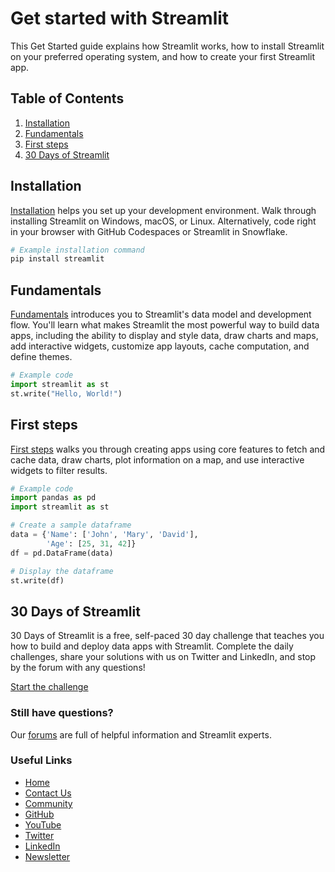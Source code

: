 # Get started with Streamlit
This Get Started guide explains how Streamlit works, how to install Streamlit on your preferred operating system, and how to create your first Streamlit app.

## Table of Contents
1. [Installation](#installation)
2. [Fundamentals](#fundamentals)
3. [First steps](#first-steps)
4. [30 Days of Streamlit](#30-days-of-streamlit)

## Installation
[Installation](/get-started/installation) helps you set up your development environment. Walk through installing Streamlit on Windows, macOS, or Linux. Alternatively, code right in your browser with GitHub Codespaces or Streamlit in Snowflake.

```bash
# Example installation command
pip install streamlit
```

## Fundamentals
[Fundamentals](/get-started/fundamentals) introduces you to Streamlit's data model and development flow. You'll learn what makes Streamlit the most powerful way to build data apps, including the ability to display and style data, draw charts and maps, add interactive widgets, customize app layouts, cache computation, and define themes.

```python
# Example code
import streamlit as st
st.write("Hello, World!")
```

## First steps
[First steps](/get-started/tutorials) walks you through creating apps using core features to fetch and cache data, draw charts, plot information on a map, and use interactive widgets to filter results.

```python
# Example code
import pandas as pd
import streamlit as st

# Create a sample dataframe
data = {'Name': ['John', 'Mary', 'David'], 
        'Age': [25, 31, 42]}
df = pd.DataFrame(data)

# Display the dataframe
st.write(df)
```

## 30 Days of Streamlit 
30 Days of Streamlit is a free, self-paced 30 day challenge that teaches you how to build and deploy data apps with Streamlit. Complete the daily challenges, share your solutions with us on Twitter and LinkedIn, and stop by the forum with any questions!

[Start the challenge](https://30days.streamlit.app/)

### Still have questions?
Our [forums](https://discuss.streamlit.io) are full of helpful information and Streamlit experts.

### Useful Links
* [Home](/)
* [Contact Us](mailto:hello@streamlit.io?subject=Contact%20from%20documentation%20)
* [Community](https://discuss.streamlit.io)
* [GitHub](https://github.com/streamlit)
* [YouTube](https://www.youtube.com/channel/UC3LD42rjj-Owtxsa6PwGU5Q)
* [Twitter](https://twitter.com/streamlit)
* [LinkedIn](https://www.linkedin.com/company/streamlit)
* [Newsletter](https://info.snowflake.com/streamlit-newsletter-sign-up.html)